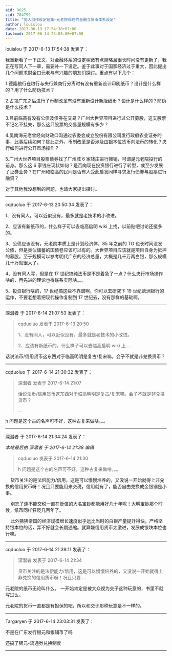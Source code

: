 ```yaml
---
aid: 9025
zid: 704799
title: "同人创作设定征集—元老院现在的金融与货币体系设定"
author: louislou
date: 2017-06-13 17:54:38+07:00
lastmod: 2017-06-14 23:03:00+07:00
---
```


louislou 于 2017-6-13 17:54:38 发表了：

我重新看了一下正文，对金融体系的设定稍微有点简略且很长时间没有更新了，我正在写同人下一章，需要补一下设定。鉴于此事对于国家经济过于重大，因此提出几个问题求财金口元老与有兴趣的朋友们探讨。重点有以下几个：

1.德隆粮行在粮行与央行兼商行分离时有没有重新设计印刷纸币？设计是什么样的？用了什么防伪技术？

2.占领广东之后进行了币制改革有没有重新设计新版纸币？设计是什么样的？防伪是什么技术？

3.目前临高有没有公债及债券在交易？广州大世界项目进行过公开募股，这支股票不记名不挂失，那么这只股票的交易量规模有多少？

4.吴南海元老曾经向财政口沟通过农委会成立股份有限公司发行政府农业证券的事，此事后续如何？除此之外，币制改革是否涉及由银本位货币向法币的转化？央行如何进行公开市场操作？

5.广州大世界项目股票债券找了广州城 6 家钱庄进行摊销，可谓是元老院投行的前身。那么这 6 家钱庄现状如何？是否向现在投资银行进行了转型，或至少发展了证券业务？在广州和临高的民间是否有人受此启发同样寻求发行债券与股票进行融资？

对于其他我没想到的问题，也请大家提出探讨。

---

cqduoluo 于 2017-6-13 20:50:34 发表了：

1、没有同人，可以近似没有，最多就是老技术的小改进。

2、应该有新纸币的，什么样子可以去临高启明 wiki 上找，以前贴吧讨论还挺多的。

3、公债应该没有，元老院本质上是计划经济体，85 年之前的 TG 也长时间没发公债，但是类似储蓄的国债卷应该可以有的。大世界项目应该就是项目自身为抵押的募股，至于规模可以参考明代广东的经济总量，大概是几千万两白银，那么规模几十万就很大了。

4、没有同人写，但是在 17 世纪搞纯法币是不是着急了一点？什么央行市场操作啥的，再先进的理论也得联系实际啥。。。

5、投资银行啥的，17 世纪搞这些不靠谱啊，你可以去研究下 19 世纪欧洲银行的运作，不要老想着把现代操作复制到 17 世纪去，没有那样的基础啊。

---

深潜者 于 2017-6-14 21:07:53 发表了：

> cqduoluo 发表于 2017-6-13 20:50
>
> 1、没有同人，可以近似没有，最多就是老技术的小改进。
>
> 2、应该有新纸币的，什么样子可以去临高启明 wiki 上 ...

话说法币/信用货币这东西对于临高明明是复古/复宋嘛。会子不就是非兑换货币？

---

cqduoluo 于 2017-6-14 21:30:32 发表了：

> 深潜者 发表于 2017-6-14 21:07
>
> 话说法币/信用货币这东西对于临高明明是复古/复宋嘛。会子不就是非兑换货币？
>
> ...

h 问题是这个古的名声可不好，这种古复来做啥。。。

---

深潜者 于 2017-6-14 21:34:24 发表了：

_本帖最后由 深潜者 于 2017-6-14 21:38 编辑_

> cqduoluo 发表于 2017-6-14 21:30
>
> h 问题是这个古的名声可不好，这种古复来做啥。。。

&nbsp; &nbsp; 货币关注的是法偿能力/信用，这是可以慢慢培养的，又没说一开始就得上非兑换的信用货币呀！况且只要能用来交税，信用就有了，能否自由兑换成金银铜是小事。

&nbsp; &nbsp; 别忘了连不能交税一直在贬值的大名宝钞都能用好几十年呢！大明宝钞那个时候，纸币同样狂贬几百年了。

&nbsp; &nbsp; 此外狒狒帝国的经济规模增长速度似乎远比当时的白银产量提升得快，严格坚持银本位的话，弄不好就会长期通缩。就算嫌信用货币太激进，发展成银块本位也行嘛。

---

cqduoluo 于 2017-6-14 21:39:11 发表了：

> 深潜者 发表于 2017-6-14 21:34
>
> 货币关注的是法偿能力/信用，这是可以慢慢培养的，又没说一开始就得上非兑换的信用货币呀！况且只要 ...

元老院的纸币无论叫什么， 一开始肯定是被大众视为交子这种玩意的，书里不就写过么。

元老院的货币一直都是有担保的吧，所以和交子那种玩意是不一样的。

---

Targaryen 于 2017-6-14 23:03:31 发表了：

不是在广东发行银元和银辅币了吗

还搞了银元-流通劵兑换制度

---
